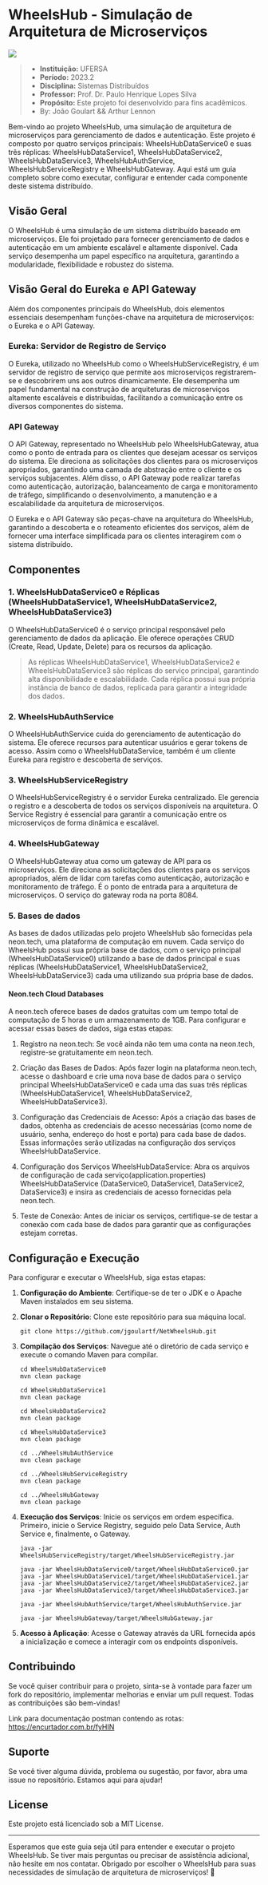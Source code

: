 # WheelsHub - Simulação de Arquitetura de Microserviços

<img src="https://i.imgur.com/oh4OTor.png"></img>

> - **Instituição:** UFERSA
> - **Período:** 2023.2
> - **Disciplina:** Sistemas Distribuídos
> - **Professor:** Prof. Dr. Paulo Henrique Lopes Silva
> - **Propósito:** Este projeto foi desenvolvido para fins acadêmicos.
> - By: João Goulart && Arthur Lennon

Bem-vindo ao projeto WheelsHub, uma simulação de arquitetura de microserviços para gerenciamento de dados e autenticação. Este projeto é composto por quatro serviços principais: WheelsHubDataService0 e suas três réplicas: WheelsHubDataService1, WheelsHubDataService2, WheelsHubDataService3, WheelsHubAuthService, WheelsHubServiceRegistry e WheelsHubGateway. Aqui está um guia completo sobre como executar, configurar e entender cada componente deste sistema distribuído.

## Visão Geral

O WheelsHub é uma simulação de um sistema distribuído baseado em microserviços. Ele foi projetado para fornecer gerenciamento de dados e autenticação em um ambiente escalável e altamente disponível. Cada serviço desempenha um papel específico na arquitetura, garantindo a modularidade, flexibilidade e robustez do sistema.

## Visão Geral do Eureka e API Gateway

Além dos componentes principais do WheelsHub, dois elementos essenciais desempenham funções-chave na arquitetura de microserviços: o Eureka e o API Gateway.

### Eureka: Servidor de Registro de Serviço

O Eureka, utilizado no WheelsHub como o WheelsHubServiceRegistry, é um servidor de registro de serviço que permite aos microserviços registrarem-se e descobrirem uns aos outros dinamicamente. Ele desempenha um papel fundamental na construção de arquiteturas de microserviços altamente escaláveis e distribuídas, facilitando a comunicação entre os diversos componentes do sistema.

### API Gateway

O API Gateway, representado no WheelsHub pelo WheelsHubGateway, atua como o ponto de entrada para os clientes que desejam acessar os serviços do sistema. Ele direciona as solicitações dos clientes para os microserviços apropriados, garantindo uma camada de abstração entre o cliente e os serviços subjacentes. Além disso, o API Gateway pode realizar tarefas como autenticação, autorização, balanceamento de carga e monitoramento de tráfego, simplificando o desenvolvimento, a manutenção e a escalabilidade da arquitetura de microserviços.

O Eureka e o API Gateway são peças-chave na arquitetura do WheelsHub, garantindo a descoberta e o roteamento eficientes dos serviços, além de fornecer uma interface simplificada para os clientes interagirem com o sistema distribuído.


## Componentes

### 1. WheelsHubDataService0 e Réplicas (WheelsHubDataService1, WheelsHubDataService2, WheelsHubDataService3)

O WheelsHubDataService0 é o serviço principal responsável pelo gerenciamento de dados da aplicação. Ele oferece operações CRUD (Create, Read, Update, Delete) para os recursos da aplicação. 
> As réplicas WheelsHubDataService1, WheelsHubDataService2 e WheelsHubDataService3 são réplicas do serviço principal, garantindo alta disponibilidade e escalabilidade. Cada réplica possui sua própria instância de banco de dados, replicada para garantir a integridade dos dados.

### 2. WheelsHubAuthService

O WheelsHubAuthService cuida do gerenciamento de autenticação do sistema. Ele oferece recursos para autenticar usuários e gerar tokens de acesso. Assim como o WheelsHubDataService, também é um cliente Eureka para registro e descoberta de serviços.

### 3. WheelsHubServiceRegistry

O WheelsHubServiceRegistry é o servidor Eureka centralizado. Ele gerencia o registro e a descoberta de todos os serviços disponíveis na arquitetura. O Service Registry é essencial para garantir a comunicação entre os microserviços de forma dinâmica e escalável.

### 4. WheelsHubGateway

O WheelsHubGateway atua como um gateway de API para os microserviços. Ele direciona as solicitações dos clientes para os serviços apropriados, além de lidar com tarefas como autenticação, autorização e monitoramento de tráfego. É o ponto de entrada para a arquitetura de microserviços. O serviço do gateway roda na porta 8084.

### 5. Bases de dados

As bases de dados utilizadas pelo projeto WheelsHub são fornecidas pela neon.tech, uma plataforma de computação em nuvem. Cada serviço do WheelsHub possui sua própria base de dados, com o serviço principal (WheelsHubDataService0) utilizando a base de dados principal e suas réplicas (WheelsHubDataService1, WheelsHubDataService2, WheelsHubDataService3) cada uma utilizando sua própria base de dados.

#### Neon.tech Cloud Databases
A neon.tech oferece bases de dados gratuitas com um tempo total de computação de 5 horas e um armazenamento de 1GB. Para configurar e acessar essas bases de dados, siga estas etapas:

1. Registro na neon.tech: Se você ainda não tem uma conta na neon.tech, registre-se gratuitamente em neon.tech.

2. Criação das Bases de Dados: Após fazer login na plataforma neon.tech, acesse o dashboard e crie uma nova base de dados para o serviço principal WheelsHubDataService0 e cada uma das suas três réplicas (WheelsHubDataService1, WheelsHubDataService2, WheelsHubDataService3).

3. Configuração das Credenciais de Acesso: Após a criação das bases de dados, obtenha as credenciais de acesso necessárias (como nome de usuário, senha, endereço do host e porta) para cada base de dados. Essas informações serão utilizadas na configuração dos serviços WheelsHubDataService.

4. Configuração dos Serviços WheelsHubDataService: Abra os arquivos de configuração de cada serviço(application.properties) WheelsHubDataService (DataService0, DataService1, DataService2, DataService3) e insira as credenciais de acesso fornecidas pela neon.tech.

5. Teste de Conexão: Antes de iniciar os serviços, certifique-se de testar a conexão com cada base de dados para garantir que as configurações estejam corretas.

## Configuração e Execução

Para configurar e executar o WheelsHub, siga estas etapas:

1. **Configuração do Ambiente**: Certifique-se de ter o JDK e o Apache Maven instalados em seu sistema.

2. **Clonar o Repositório**: Clone este repositório para sua máquina local.

   ```
   git clone https://github.com/jgoulartf/NetWheelsHub.git
   ```

3. **Compilação dos Serviços**: Navegue até o diretório de cada serviço e execute o comando Maven para compilar.

   ```
   cd WheelsHubDataService0
   mvn clean package

   cd WheelsHubDataService1
   mvn clean package

   cd WheelsHubDataService2
   mvn clean package

   cd WheelsHubDataService3
   mvn clean package
   
   cd ../WheelsHubAuthService
   mvn clean package
   
   cd ../WheelsHubServiceRegistry
   mvn clean package
   
   cd ../WheelsHubGateway
   mvn clean package
   ```

4. **Execução dos Serviços**: Inicie os serviços em ordem específica. Primeiro, inicie o Service Registry, seguido pelo Data Service, Auth Service e, finalmente, o Gateway.

   ```
   java -jar WheelsHubServiceRegistry/target/WheelsHubServiceRegistry.jar
   
   java -jar WheelsHubDataService0/target/WheelsHubDataService0.jar
   java -jar WheelsHubDataService1/target/WheelsHubDataService1.jar
   java -jar WheelsHubDataService2/target/WheelsHubDataService2.jar
   java -jar WheelsHubDataService3/target/WheelsHubDataService3.jar
   
   java -jar WheelsHubAuthService/target/WheelsHubAuthService.jar
   
   java -jar WheelsHubGateway/target/WheelsHubGateway.jar
   ```

5. **Acesso à Aplicação**: Acesse o Gateway através da URL fornecida após a inicialização e comece a interagir com os endpoints disponíveis.

## Contribuindo

Se você quiser contribuir para o projeto, sinta-se à vontade para fazer um fork do repositório, implementar melhorias e enviar um pull request. Todas as contribuições são bem-vindas!

Link para documentação postman contendo as rotas: https://encurtador.com.br/fyHIN

## Suporte

Se você tiver alguma dúvida, problema ou sugestão, por favor, abra uma issue no repositório. Estamos aqui para ajudar!

## License

Este projeto está licenciado sob a MIT License.

---
Esperamos que este guia seja útil para entender e executar o projeto WheelsHub. Se tiver mais perguntas ou precisar de assistência adicional, não hesite em nos contatar. Obrigado por escolher o WheelsHub para suas necessidades de simulação de arquitetura de microserviços! 🚀
